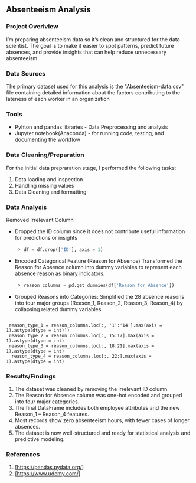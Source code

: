 ## Absenteeism Analysis

### Project Overiview
I’m preparing absenteeism data so it’s clean and structured for the data scientist. The goal is to make it easier to spot patterns, predict future absences, and provide insights that can help reduce unnecessary absenteeism.

### Data Sources
The primary dataset used for this analysis is the "Absenteeism-data.csv" file containing detailed information about the factors contributing to the lateness of each worker in an organization

### Tools
- Pyhton and pandas libraries  - Data Preprocessing and analysis
- Jupyter notebook(Anaconda) - for running code, testing, and documenting the workflow

### Data Cleaning/Preparation
For the initial data prepraration stage, I performed the following tasks:
1. Data loading and inspection
2. Handling missing values
3. Data Cleaning and formatting

### Data Analysis
Removed Irrelevant Column
- Dropped the ID column since it does not contribute useful information for predictions or insights
    -  ```python
       df = df.drop(['ID'], axis = 1)
- Encoded Categorical Feature (Reason for Absence)
Transformed the Reason for Absence column into dummy variables to represent each absence reason as binary indicators.
   - ```python
     reason_columns = pd.get_dummies(df['Reason for Absence'])
 -    Grouped Reasons into Categories: Simplified the 28 absence reasons into four major groups (Reason_1, Reason_2, Reason_3, Reason_4) by collapsing related dummy variables.
       ```python
     reason_type_1 = reason_columns.loc[:, '1':'14'].max(axis = 1).astype(dtype = int)])
     reason_type_2 = reason_columns.loc[:, 15:17].max(axis = 1).astype(dtype = int)
     reason_type_3 = reason_columns.loc[:, 18:21].max(axis = 1).astype(dtype = int)
      reason_type_4 = reason_columns.loc[:, 22:].max(axis = 1).astype(dtype = int)
 ### Results/Findings   
 1. The dataset was cleaned by removing the irrelevant ID column.
 2. The Reason for Absence column was one-hot encoded and grouped into four major categories.
 3. The final DataFrame includes both employee attributes and the new Reason_1 – Reason_4 features.
 4. Most records show zero absenteeism hours, with fewer cases of longer absences.
 5. The dataset is now well-structured and ready for statistical analysis and predictive modeling.

### References
1. [https://pandas.pydata.org/]
2. [https://www.udemy.com/]
      
